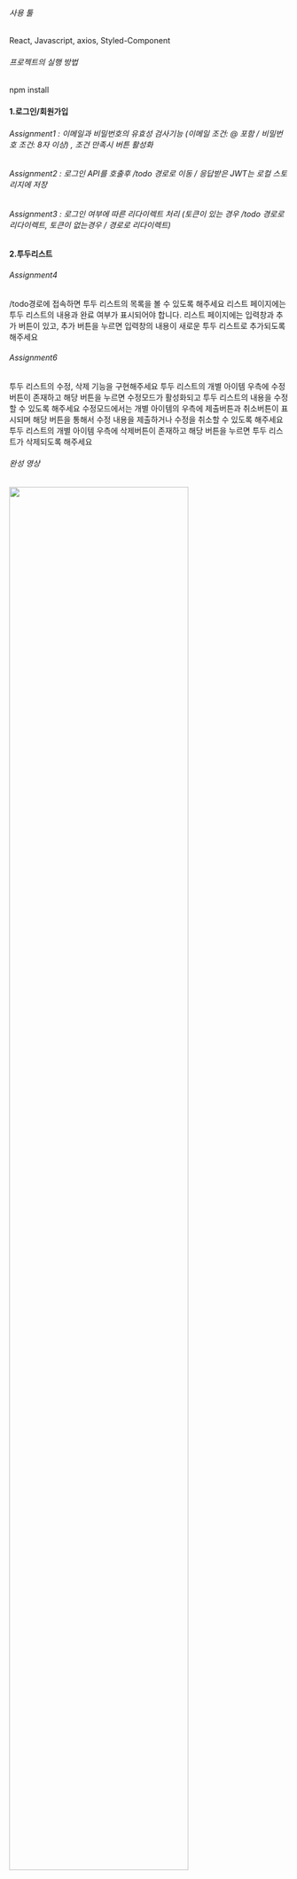 ###### 사용 툴
React, Javascript, axios, Styled-Component

###### 프로젝트의 실행 방법
npm install

#### 1.로그인/회원가입
###### Assignment1 : 이메일과 비밀번호의 유효성 검사기능 (이메일 조건: @ 포함 / 비밀번호 조건: 8자 이상) , 조건 만족시 버튼 활성화
###### Assignment2 : 로그인 API를 호출후 /todo 경로로 이동 / 응답받은 JWT는 로컬 스토리지에 저장
###### Assignment3 : 로그인 여부에 따른 리다이렉트 처리 (토큰이 있는 경우 /todo 경로로 리다이렉트, 토큰이 없는경우 / 경로로 리다이렉트)

#### 2.투두리스트
###### Assignment4
/todo경로에 접속하면 투두 리스트의 목록을 볼 수 있도록 해주세요
리스트 페이지에는 투두 리스트의 내용과 완료 여부가 표시되어야 합니다.
리스트 페이지에는 입력창과 추가 버튼이 있고, 추가 버튼을 누르면 입력창의 내용이 새로운 투두 리스트로 추가되도록 해주세요

###### Assignment6
투두 리스트의 수정, 삭제 기능을 구현해주세요
투두 리스트의 개별 아이템 우측에 수정버튼이 존재하고 해당 버튼을 누르면 수정모드가 활성화되고 투두 리스트의 내용을 수정할 수 있도록 해주세요
수정모드에서는 개별 아이템의 우측에 제출버튼과 취소버튼이 표시되며 해당 버튼을 통해서 수정 내용을 제출하거나 수정을 취소할 수 있도록 해주세요
투두 리스트의 개별 아이템 우측에 삭제버튼이 존재하고 해당 버튼을 누르면 투두 리스트가 삭제되도록 해주세요

###### 완성 영상
<img width="80%" src="https://user-images.githubusercontent.com/100064790/185833285-c3371bea-b120-41e0-9d29-2f94d8e833f3.gif"/>
